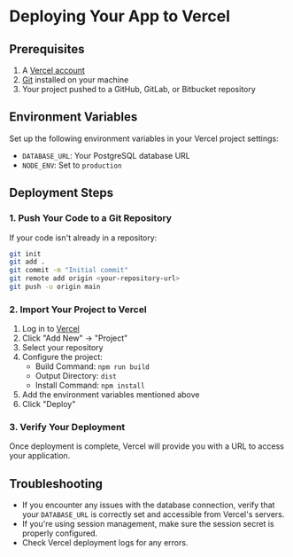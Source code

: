 # Deploying Your App to Vercel

## Prerequisites
1. A [Vercel account](https://vercel.com/signup)
2. [Git](https://git-scm.com/downloads) installed on your machine
3. Your project pushed to a GitHub, GitLab, or Bitbucket repository

## Environment Variables
Set up the following environment variables in your Vercel project settings:
- `DATABASE_URL`: Your PostgreSQL database URL
- `NODE_ENV`: Set to `production`

## Deployment Steps

### 1. Push Your Code to a Git Repository
If your code isn't already in a repository:
```bash
git init
git add .
git commit -m "Initial commit"
git remote add origin <your-repository-url>
git push -u origin main
```

### 2. Import Your Project to Vercel
1. Log in to [Vercel](https://vercel.com/)
2. Click "Add New" → "Project"
3. Select your repository
4. Configure the project:
   - Build Command: `npm run build`
   - Output Directory: `dist`
   - Install Command: `npm install`
5. Add the environment variables mentioned above
6. Click "Deploy"

### 3. Verify Your Deployment
Once deployment is complete, Vercel will provide you with a URL to access your application.

## Troubleshooting
- If you encounter any issues with the database connection, verify that your `DATABASE_URL` is correctly set and accessible from Vercel's servers.
- If you're using session management, make sure the session secret is properly configured.
- Check Vercel deployment logs for any errors. 